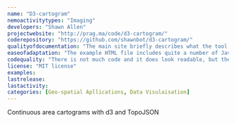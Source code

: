 ```yaml
---
name: "D3-cartogram"
nemoactivitytypes: "Imaging"
developers: "Shawn Allen"
projectwebsite: "http://prag.ma/code/d3-cartogram/"
coderepository: "https://github.com/shawnbot/d3-cartogram/"
qualityofdocumentation: "The main site briefly describes what the tool is and what dependencies the tool has. A prominent, but somehow easy to overlook, link to GitHub is available. On GitHub there is a short readme, which mainly points to an example index.html."
easeofadaptation: "The example HTML file includes quite a number of JavaScript functions that need to be examined in order to be able to understand how it all works. Besides this, the code is small and it shouldn’t be too difficult to adapt the code to use different (geographical) input."
codequality: "There is not much code and it does look readable, but there are not many comments to help you. Because the code uses d3.js and uses geographical algorithms, it takes a while to get in to."
license: "MIT license"
examples: 
lastrelease: 
lastactivity: 
categories: [Geo-spatial Apllications, Data Visulaisation]
---
```

Continuous area cartograms with d3 and TopoJSON
